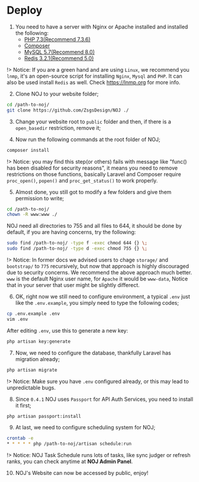 # Deploy

1. You need to have a server with Nginx or Apache installed and installed the following:
    - [PHP 7.3(Recommend 7.3.6)](http://php.net/downloads.php)
    - [Composer](https://getcomposer.org)
    - [MySQL 5.7(Recommend 8.0)](https://www.mysql.com/)
    - [Redis 3.2.1(Recommend 5.0)](https://redis.io)

!> Notice: If you are a green hand and are using `Linux`, we recommend you `lnmp`, it's an open-source script for installing `Nginx`, `Mysql` and `PHP`. It can also be used install `Redis` as well. Check https://lnmp.org for more info.

2. Clone NOJ to your website folder;

```bash
cd /path-to-noj/
git clone https://github.com/ZsgsDesign/NOJ ./
```

3. Change your website root to `public` folder and then, if there is a `open_basedir` restriction, remove it;

4. Now run the following commands at the root folder of NOJ;

```bash
composer install
```

!> Notice: you may find this step(or others) fails with message like "func() has been disabled for security reasons", it means you need to remove restrictions on those functions, basically Laravel and Composer require `proc_open()`, `popen()` and `proc_get_status()` to work properly.

5. Almost done, you still got to modify a few folders and give them permission to write;

```bash
cd /path-to-noj/
chown -R www:www ./
```

NOJ need all directories to 755 and all files to 644, it should be done by default, if you are having concerns, try the following:

```bash
sudo find /path-to-noj/ -type f -exec chmod 644 {} \;
sudo find /path-to-noj/ -type d -exec chmod 755 {} \;
```

!> Notice: In former docs we advised users to chage `storage/` and `bootstrap/` to `775` recursively, but now that approach is highly discouraged due to security concerns. We recommend the above approach much better. `www` is the default Nginx user name, for `Apache` it would be `www-data`, Notice that in your server that user might be slightly differect.

6. OK, right now we still need to configure environment, a typical `.env` just like the `.env.example`, you simply need to type the following codes;

```bash
cp .env.example .env
vim .env
```

After editing `.env`, use this to generate a new key:

```bash
php artisan key:generate
```

7. Now, we need to configure the database, thankfully Laravel has migration already;

```bash
php artisan migrate
```

!> Notice: Make sure you have `.env` configured already, or this may lead to unpredictable bugs.


8. Since `0.4.1` NOJ uses `Passport` for API Auth Services, you need to install it first;

```bash
php artisan passport:install
```

9. At last, we need to configure scheduling system for NOJ;

```bash
crontab -e
* * * * * php /path-to-noj/artisan schedule:run
```

!> Notice: NOJ Task Schedule runs lots of tasks, like sync judger or refresh ranks, you can check anytime at **NOJ Admin Panel**.

10. NOJ's Website can now be accessed by public, enjoy!


